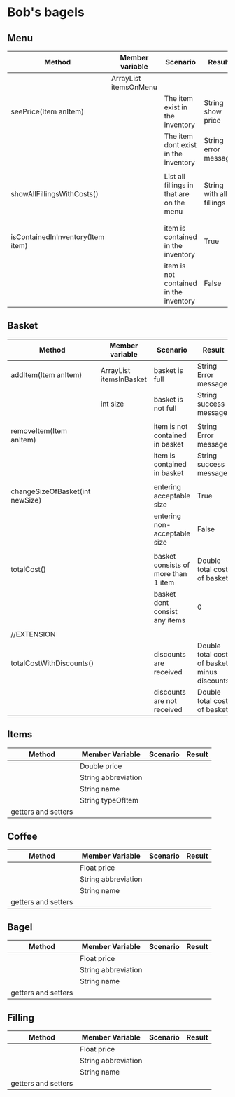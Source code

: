 # Bob's bagels

## Menu
| Method                            | Member variable             | Scenario                                  | Result                   |
|-----------------------------------|-----------------------------|-------------------------------------------|--------------------------|
|                                   | ArrayList<item> itemsOnMenu |                                           |                          |
| seePrice(Item anItem)             |                             | The item exist in the inventory           | String show price        |
|                                   |                             | The item dont exist in the inventory      | String error message     |
|                                   |                             |                                           |                          |
| showAllFillingsWithCosts()        |                             | List all fillings in that are on the menu | String with all fillings |
|                                   |                             |                                           |                          |
|                                   |                             |                                           |                          |
| isContainedInInventory(Item item) |                             | item is contained in the inventory        | True                     |
|                                   |                             | item is not contained in the inventory    | False                    |


## Basket
| Method                          | Member variable               | Scenario                            | Result                                      |
|---------------------------------|-------------------------------|-------------------------------------|---------------------------------------------|
| addItem(Item anItem)            | ArrayList<Item> itemsInBasket | basket is full                      | String Error message                        |
|                                 | int size                      | basket is not full                  | String success message                      |
|                                 |                               |                                     |                                             |
| removeItem(Item anItem)         |                               | item is not contained in basket     | String Error message                        |
|                                 |                               | item is contained in basket         | String success message                      |
|                                 |                               |                                     |                                             |
| changeSizeOfBasket(int newSize) |                               | entering acceptable size            | True                                        |
|                                 |                               | entering non-acceptable size        | False                                       |
|                                 |                               |                                     |                                             |
| totalCost()                     |                               | basket consists of more than 1 item | Double total cost of basket                 |
|                                 |                               | basket dont consist any items       | 0                                           |
|                                 |                               |                                     |                                             |
| //EXTENSION                     |                               |                                     |                                             |
| totalCostWithDiscounts()        |                               | discounts are received              | Double total cost of basket minus discounts |
|                                 |                               | discounts are not received          | Double total cost of basket                 |


## Items
| Method              | Member Variable     | Scenario | Result |
|---------------------|---------------------|----------|--------|
|                     | Double price        |          |        |
|                     | String abbreviation |          |        |
|                     | String name         |          |        |
|                     | String typeOfItem   |          |        |
| getters and setters |                     |          |        |


## Coffee
| Method              | Member Variable     | Scenario | Result |
|---------------------|---------------------|----------|--------|
|                     | Float price         |          |        |
|                     | String abbreviation |          |        |
|                     | String name         |          |        |
| getters and setters |                     |          |        |


## Bagel
| Method              | Member Variable     | Scenario | Result |
|---------------------|---------------------|----------|--------|
|                     | Float price         |          |        |
|                     | String abbreviation |          |        |
|                     | String name         |          |        |
| getters and setters |                     |          |        |


## Filling
| Method              | Member Variable     | Scenario | Result |
|---------------------|---------------------|----------|--------|
|                     | Float price         |          |        |
|                     | String abbreviation |          |        |
|                     | String name         |          |        |
| getters and setters |                     |          |        |

